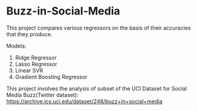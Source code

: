 # Buzz-in-Social-Media
This project compares various regressors on the basis of their accuracies that they produce.

Models:
  1. Ridge Regressor
  2. Lasso Regressor
  3. Linear SVR
  4. Gradient Boosting Regressor

This project involves the analysis of subset of the UCI Dataset for Social Media Buzz(Twitter dataset):
https://archive.ics.uci.edu/dataset/248/buzz+in+social+media
